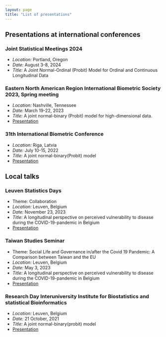 ```yaml
---
layout: page
title: "List of presentations"
---
```

## Presentations at international conferences

### Joint Statistical Meetings 2024
* _Location:_ Portland, Oregon
* _Date:_ August 3-8, 2024
* _Title:_ A Joint Normal-Ordinal (Probit) Model for Ordinal and Continuous Longitudinal Data
  
### Eastern North American Region International Biometric Society 2023, Spring meeting
* _Location:_ Nashville, Tennessee
* _Date:_ March 19-22, 2023
* _Title:_ A joint normal-binary (Probit) model for high-dimensional data.
* [Presentation](ENAR.pdf)
  
### 31th International Biometric Conference
* _Location:_ Riga, Latvia
* _Date:_ July  10-15, 2022
* _Title:_ A joint normal-binary(Probit) model
* [Presentation](Delporte_presentation_IBC2022.pdf)
   
## Local talks

### Leuven Statistics Days
* Theme: Collaboration
* _Location:_ Leuven, Belgium
* _Date:_ November 23, 2023
* _Title:_ A longitudinal perspective on perceived vulnerability to disease during the COVID-19-pandemic in Belgium
* [Presentation](Lstat_day.pdf)

### Taiwan Studies Seminar 
* Theme: Social Life and Governance in/after the Covid 19 Pandemic: A Comparison between Taiwan and the EU
* _Location:_ Leuven, Belgium
* _Date:_ May 3, 2023
* _Title:_ A longitudinal perspective on perceived vulnerability to disease during the COVID-19-pandemic in Belgium
* [Presentation](Taiwan.pdf)
  
### Research Day Interuniversity Institute for Biostatistics and statistical Bioinformatics
* _Location:_ Leuven, Belgium
* _Date:_ 21 October, 2021
* _Title:_ A joint normal-binary(probit) model
* [Presentation](RD_2021.pdf)
  
